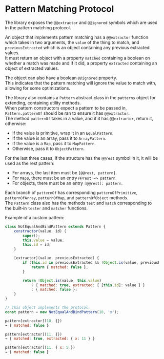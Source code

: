 # Pattern Matching Protocol

The library exposes the `@@extractor` and `@@ignored` symbols which are used in the pattern matching protocol.  

An object that implements pattern matching has a `@@extractor` function which takes in two arguments, the `value` of the thing to match, and `previousExtracted` which is an object containing any previous extracted values.  
It must return an object with a property `matched` containing a boolean on whether a match was made and if it did, a property `extracted` containing an object of extracted values.  

The object can also have a boolean `@@ignored` property.  
This indicates that the pattern matching will ignore the value to match with, allowing for some optimizations.  

The library also contains a `Pattern` abstract class in the `patterns` object for extending, containing utility methods.  
When pattern constructors expect a pattern to be passed in, `Pattern.patternOf` should be ran to ensure it has `@@extractor`.  
The method `patternOf` takes in a value, and if it has `@@extractor`, return it, otherwise:  

- If the value is primitive, wrap it in an `EqualPattern`.
- If the value is an array, pass it to `ArrayPattern`.
- If the value is a `Map`, pass it to `MapPattern`.
- Otherwise, pass it to `ObjectPattern`.

For the last three cases, if the structure has the `@@rest` symbol in it, it will be used as the rest pattern:  

- For arrays, the last item must be `[@@rest, pattern]`.
- For `Map`s, there must be an entry `@@rest => pattern`.
- For objects, there must be an entry `[@@rest]: pattern`.

Each branch of `patternOf` has corresponding `patternOfPrimitive`, `patternOfArray`, `patternOfMap`, and `patternOfObject` methods.  
The `Pattern` class also has the methods `test` and `match` corresponding to the built-in `tester` and `matcher` functions.  

Example of a custom pattern:  

```js
class NotEqualAndBindPattern extends Pattern {
    constructor(value, id) {
        super();
        this.value = value;
        this.id = id;
    }

    [extractor](value, previousExtracted) {
        if (this.id in previousExtracted && !Object.is(value, previousExtracted[this.id])) {
            return { matched: false };
        }

        return !Object.is(value, this.value)
            ? { matched: true, extracted: { [this.id]: value } }
            : { matched: false };
    }
}

// This object implements the protocol.
const pattern = new NotEqualAndBindPattern(10, 'x');

pattern[extractor](10, {})
→ { matched: false }

pattern[extractor](11, {})
→ { matched: true, extracted: { x: 11 } }

pattern[extractor](11, { x: 5 })
→ { matched: false }
```
